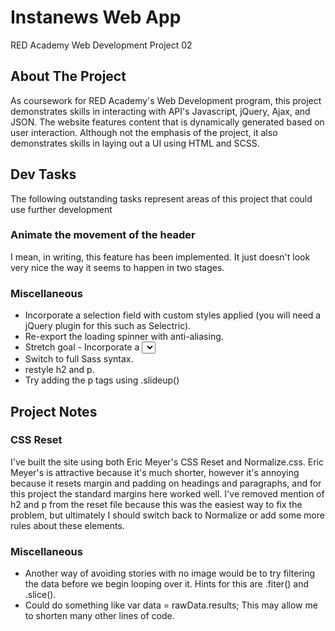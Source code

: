 # Instanews Web App

RED Academy Web Development Project 02

## About The Project

As coursework for RED Academy's Web Development program, this project demonstrates skills in interacting with API's Javascript, jQuery, Ajax, and JSON. The website features content that is dynamically generated based on user interaction. Although not the emphasis of the project, it also demonstrates skills in laying out a UI using HTML and SCSS.

## Dev Tasks

The following outstanding tasks represent areas of this project that could use further development

### Animate the movement of the header

I mean, in writing, this feature has been implemented. It just doesn't look very nice the way it seems to happen in two stages.

### Miscellaneous

- Incorporate a selection field with custom styles applied (you will need a jQuery plugin for this such as Selectric).
- Re-export the loading spinner with anti-aliasing.
- Stretch goal - Incorporate a <select> field with custom styles applied (you will need a jQuery plugin for this such as Selectric).
- Switch to full Sass syntax.
- restyle h2 and p.
- Try adding the p tags using .slideup()

## Project Notes

### CSS Reset

I've built the site using both Eric Meyer's CSS Reset and Normalize.css. Eric Meyer's is attractive because it's much shorter, however it's annoying because it resets margin and padding on headings and paragraphs, and for this project the standard margins here worked well. I've removed mention of h2 and p from the reset file because this was the easiest way to fix the problem, but ultimately I should switch back to Normalize or add some more rules about these elements.

### Miscellaneous

- Another way of avoiding stories with no image would be to try filtering the data before we begin looping over it. Hints for this are .fiter() and .slice().
- Could do something like var data = rawData.results; This may allow me to shorten many other lines of code.

